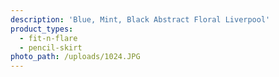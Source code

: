 ```yaml
---
description: 'Blue, Mint, Black Abstract Floral Liverpool'
product_types:
  - fit-n-flare
  - pencil-skirt
photo_path: /uploads/1024.JPG
---
```

